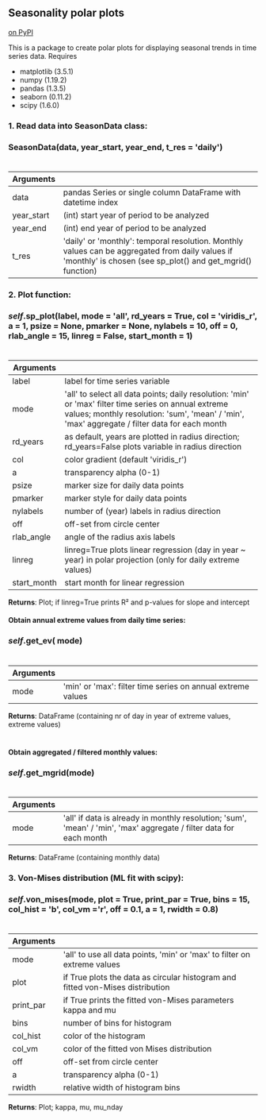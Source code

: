 ## __Seasonality polar plots__

[on PyPI](https://pypi.org/project/season-polar-plots/)
 
This is a package to create polar plots for displaying seasonal trends in time series data.
Requires
- matplotlib (3.5.1)
- numpy (1.19.2)
- pandas (1.3.5)
- seaborn (0.11.2)
- scipy (1.6.0)
### 1. Read data into SeasonData class:
### SeasonData(data, year_start, year_end, t_res = 'daily') 
#
| Arguments  |   |
| ------ | ------ |
| data | pandas Series or single column DataFrame with datetime index |
| year_start | (int) start year of period to be analyzed |
| year_end | (int) end year of period to be analyzed |
| t_res | 'daily' or 'monthly': temporal resolution. Monthly values can be aggregated from daily values if 'monthly' is chosen (see sp_plot() and get_mgrid() function) |

### 2. Plot function:
### _self_.sp_plot(label, mode = 'all', rd_years = True, col = 'viridis_r', a = 1, psize = None, pmarker = None, nylabels = 10, off = 0, rlab_angle = 15, linreg = False, start_month = 1)
#
| Arguments  |   |
| ------ | ------ |
| label | label for time series variable |
| mode | 'all' to select all data points; daily resolution: 'min' or 'max' filter time series on annual extreme values; monthly resolution:  'sum', 'mean' / 'min', 'max' aggregate / filter data for each month |
| rd_years | as default, years are plotted in radius direction; rd_years=False plots variable in radius direction |
| col |  color gradient (default 'viridis_r') |
| a | transparency alpha (0-1) |
| psize | marker size for daily data points |
| pmarker | marker style  for daily data points|
| nylabels | number of (year) labels in radius direction |
| off | off-set from circle center |
| rlab_angle | angle of the radius axis labels |
| linreg | linreg=True plots linear regression (day in year ~ year) in polar projection (only for daily extreme values) |
| start_month | start month for linear regression |

__Returns__: Plot; if linreg=True prints R² and p-values for slope and intercept

#### Obtain annual extreme values from daily time series:
### _self_.get_ev( mode)
#
| Arguments  |   |
| ------ | ------ |
| mode | 'min' or 'max': filter time series on annual extreme values |

__Returns__: DataFrame (containing nr of day in year of extreme values, extreme values) 
#
#### Obtain aggregated / filtered monthly values:
### _self_.get_mgrid(mode)
#
| Arguments  |   |
| ------ | ------ |
| mode | 'all' if data is already in monthly resolution; 'sum', 'mean' / 'min', 'max' aggregate / filter data for each month |

__Returns__: DataFrame (containing monthly data) 

### 3. Von-Mises distribution (ML fit with scipy):
### _self_.von_mises(mode, plot = True, print_par = True, bins = 15, col_hist = 'b', col_vm ='r', off = 0.1, a = 1, rwidth = 0.8)
#
| Arguments  |   |
| ------ | ------ |
| mode | 'all' to use all data points, 'min' or 'max' to filter on extreme values |
| plot | if True plots the data as circular histogram and fitted von-Mises distribution |
| print_par | if True prints the fitted von-Mises parameters kappa and mu |
| bins | number of bins for histogram |
| col_hist | color of the histogram |
| col_vm | color of the fitted von Mises distribution |
| off | off-set from circle center |
| a | transparency alpha (0-1) |
| rwidth | relative width of histogram bins |

__Returns__: Plot; kappa, mu, mu_nday 
